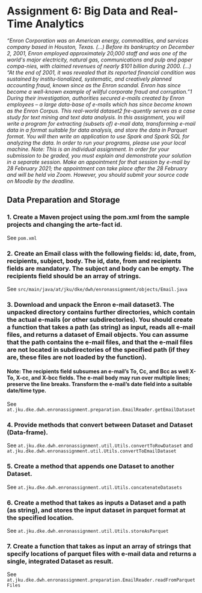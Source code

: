 # Assignment 6: Big Data and Real-Time Analytics
_“Enron Corporation was an American energy, commodities, and services company based in Houston, Texas. (…) Before its bankruptcy on December 2, 2001, Enron employed approximately 20,000 staff and was one of the world's major electricity, natural gas, communications and pulp and paper compa-nies, with claimed revenues of nearly $101 billion during 2000. (…)
“At the end of 2001, it was revealed that its reported financial condition was sustained by institu-tionalized, systematic, and creatively planned accounting fraud, known since as the Enron scandal. Enron has since become a well-known example of willful corporate fraud and corruption.”1
During their investigation, authorities secured e-mails created by Enron employees – a large data-base of e-mails which has since become known as the Enron Corpus. This real-world dataset2 fre-quently serves as a case study for text mining and text data analysis.
In this assignment, you will write a program for extracting (subsets of) e-mail data, transforming e-mail data in a format suitable for data analysis, and store the data in Parquet format. You will then write an application to use Spark and Spark SQL for analyzing the data. In order to run your programs, please use your local machine.
Note: This is an individual assignment. In order for your submission to be graded, you must explain and demonstrate your solution in a separate session. Make an appointment for that session by e-mail by 28 February 2021; the appointment can take place after the 28 February and will be held via Zoom. However, you should submit your source code on Moodle by the deadline._
## Data Preparation and Storage
### 1. Create a Maven project using the pom.xml from the sample projects and changing the arte-fact id.
See `pom.xml`
### 2. Create an Email class with the following fields: id, date, from, recipients, subject, body. The id, date, from and recipients fields are mandatory. The subject and body can be empty. The recipients field should be an array of strings.
See `src/main/java/at/jku/dke/dwh/enronassignment/objects/Email.java`
### 3. Download and unpack the Enron e-mail dataset3. The unpacked directory contains further directories, which contain the actual e-mails (or other subdirectories). You should create a function that takes a path (as string) as input, reads all e-mail files, and returns a dataset of Email objects. You can assume that the path contains the e-mail files, and that the e-mail files are not located in subdirectories of the specified path (if they are, these files are not loaded by the function).
####   Note: The recipients field subsumes an e-mail’s To, Cc, and Bcc as well X-To, X-cc, and X-bcc fields. The e-mail body may run over multiple lines; preserve the line breaks. Transform the e-mail’s date field into a suitable date/time type.
See `at.jku.dke.dwh.enronassignment.preparation.EmailReader.getEmailDataset` 
### 4. Provide methods that convert between Dataset<Email> and Dataset<Row> (Data-frame).
See `at.jku.dke.dwh.enronassignment.util.Utils.convertToRowDataset` and `at.jku.dke.dwh.enronassignment.util.Utils.convertToEmailDataset`
### 5. Create a method that appends one Dataset<Email> to another Dataset<Email>.
See `at.jku.dke.dwh.enronassignment.util.Utils.concatenateDatasets`
### 6. Create a method that takes as inputs a Dataset<Email> and a path (as string), and stores the input dataset in parquet format at the specified location.
See `at.jku.dke.dwh.enronassignment.util.Utils.storeAsParquet`
### 7. Create a function that takes as input an array of strings that specify locations of parquet files with e-mail data and returns a single, integrated Dataset<Email> as result.
See `at.jku.dke.dwh.enronassignment.preparation.EmailReader.readFromParquetFiles`
